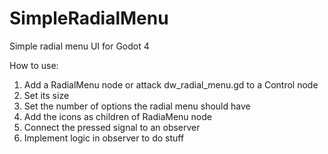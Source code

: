 # SimpleRadialMenu
Simple radial menu UI for Godot 4

How to use:
1. Add a RadialMenu node or attack dw_radial_menu.gd to a Control node
2. Set its size
3. Set the number of options the radial menu should have
4. Add the icons as children of RadiaMenu node
5. Connect the pressed signal to an observer
6. Implement logic in observer to do stuff
